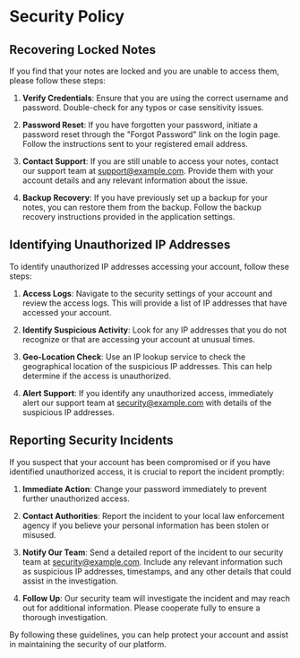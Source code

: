 # Security Policy

## Recovering Locked Notes

If you find that your notes are locked and you are unable to access them, please follow these steps:

1. **Verify Credentials**: Ensure that you are using the correct username and password. Double-check for any typos or case sensitivity issues.

2. **Password Reset**: If you have forgotten your password, initiate a password reset through the "Forgot Password" link on the login page. Follow the instructions sent to your registered email address.

3. **Contact Support**: If you are still unable to access your notes, contact our support team at support@example.com. Provide them with your account details and any relevant information about the issue.

4. **Backup Recovery**: If you have previously set up a backup for your notes, you can restore them from the backup. Follow the backup recovery instructions provided in the application settings.

## Identifying Unauthorized IP Addresses

To identify unauthorized IP addresses accessing your account, follow these steps:

1. **Access Logs**: Navigate to the security settings of your account and review the access logs. This will provide a list of IP addresses that have accessed your account.

2. **Identify Suspicious Activity**: Look for any IP addresses that you do not recognize or that are accessing your account at unusual times.

3. **Geo-Location Check**: Use an IP lookup service to check the geographical location of the suspicious IP addresses. This can help determine if the access is unauthorized.

4. **Alert Support**: If you identify any unauthorized access, immediately alert our support team at security@example.com with details of the suspicious IP addresses.

## Reporting Security Incidents

If you suspect that your account has been compromised or if you have identified unauthorized access, it is crucial to report the incident promptly:

1. **Immediate Action**: Change your password immediately to prevent further unauthorized access.

2. **Contact Authorities**: Report the incident to your local law enforcement agency if you believe your personal information has been stolen or misused.

3. **Notify Our Team**: Send a detailed report of the incident to our security team at security@example.com. Include any relevant information such as suspicious IP addresses, timestamps, and any other details that could assist in the investigation.

4. **Follow Up**: Our security team will investigate the incident and may reach out for additional information. Please cooperate fully to ensure a thorough investigation.

By following these guidelines, you can help protect your account and assist in maintaining the security of our platform.